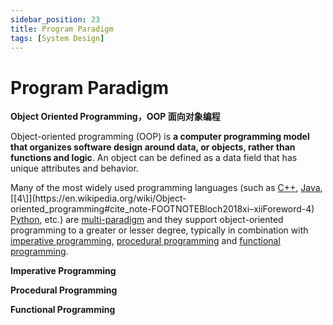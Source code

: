 ```yaml
---
sidebar_position: 23
title: Program Paradigm
tags: [System Design]
---
```



# Program Paradigm

**Object Oriented Programming，OOP 面向对象编程**

Object-oriented programming (OOP) is **a computer programming model that organizes software design around data, or objects, rather than functions and logic**. An object can be defined as a data field that has unique attributes and behavior.



Many of the most widely used programming languages (such as [C++](https://en.wikipedia.org/wiki/C%2B%2B), [Java](https://en.wikipedia.org/wiki/Java_(programming_language)),[[4\]](https://en.wikipedia.org/wiki/Object-oriented_programming#cite_note-FOOTNOTEBloch2018xi–xiiForeword-4) [Python](https://en.wikipedia.org/wiki/Python_(programming_language)), etc.) are [multi-paradigm](https://en.wikipedia.org/wiki/Multi-paradigm_programming_language) and they support object-oriented programming to a greater or lesser degree, typically in combination with [imperative programming](https://en.wikipedia.org/wiki/Imperative_programming), [procedural programming](https://en.wikipedia.org/wiki/Procedural_programming) and [functional programming](https://en.wikipedia.org/wiki/Functional_programming).



**Imperative Programming**



**Procedural Programming**



**Functional Programming**



